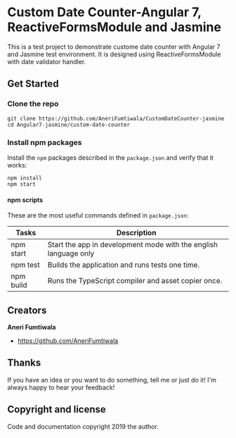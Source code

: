 # Custom Date Counter-Angular 7, ReactiveFormsModule and Jasmine
This is a test project to demonstrate custome date counter with Angular 7 and Jasmine test environment. It is designed using ReactiveFormsModule with date validator handler. 


## Get Started

### Clone the repo

```shell
git clone https://github.com/AneriFumtiwala/CustomDateCounter-jasmine
cd Angular7-jasmine/custom-date-counter
```

### Install npm packages

Install the `npm` packages described in the `package.json` and verify that it works:

```shell
npm install
npm start
```

#### npm scripts

These are the most useful commands defined in `package.json`:

Tasks                       | Description
----------------------------|---------------------------------------------------------------------------------------
npm start                   | Start the app in development mode with the english language only
npm test                    | Builds the application and runs tests one time.
npm build                   | Runs the TypeScript compiler and asset copier once.

## Creators

**Aneri Fumtiwala**

- <https://github.com/AneriFumtiwala>

## Thanks

If you have an idea or you want to do something, tell me or just do it!
I'm always happy to hear your feedback!

## Copyright and license

Code and documentation copyright 2019 the author. 



